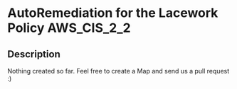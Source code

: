 # AutoRemediation for the Lacework Policy AWS_CIS_2_2

## Description
Nothing created so far. Feel free to create a Map and send us a pull request :)

